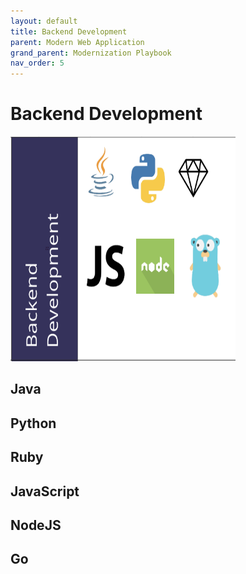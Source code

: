 ```yaml
---
layout: default
title: Backend Development
parent: Modern Web Application
grand_parent: Modernization Playbook 
nav_order: 5
---
```


# Backend Development

<img src="assets/images/backendtools.png" width="360" height="360"/>

## Java

## Python

## Ruby

## JavaScript

## NodeJS

## Go